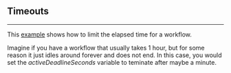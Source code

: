 ## Timeouts
---
This [example](example-wf.yml) shows how to limit the elapsed time for a workflow. 

Imagine if you have a workflow that usually takes 1 hour, but for some reason it just idles around forever and does not end. In this case, you would set the *activeDeadlineSeconds* variable to teminate after maybe a minute.

